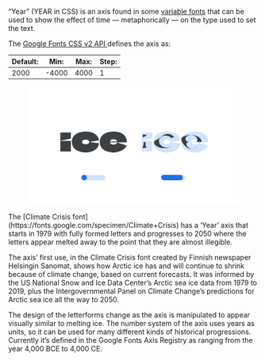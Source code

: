 
“Year” (YEAR in CSS) is an axis found in some [variable fonts](/glossary/variable_fonts) that can be used to show the effect of time — metaphorically — on the type used to set the text.

The [Google Fonts CSS v2 API ](https://developers.google.com/fonts/docs/css2) defines the axis as:

| Default: | Min: | Max: | Step: |
| --- | --- | --- | --- |
| 2000 | -4000 | 4000 | 1 |

<figure>

![An image showing two type specimens, each with an axis slider underneath. The specimen on the left shows the effects of the axis’ lowest value. The specimen on the right shows the effects of the axis’ highest value.](images/thumbnail.svg)

</figure>

<figcaption>The [Climate Crisis font](https://fonts.google.com/specimen/Climate+Crisis) has a ‘Year’ axis that starts in 1979 with fully formed letters and progresses to 2050 where the letters appear melted away to the point that they are almost illegible.</figcaption>

The axis’ first use, in the Climate Crisis font created by Finnish newspaper Helsingin Sanomat, shows how Arctic ice has and will continue to shrink because of climate change, based on current forecasts. It was informed by the US National Snow and Ice Data Center’s Arctic sea ice data from 1979 to 2019, plus the Intergovernmental Panel on Climate Change’s predictions for Arctic sea ice all the way to 2050. 

The design of the letterforms change as the axis is manipulated to appear visually similar to melting ice. The number system of the axis uses years as units, so it can be used for many different kinds of historical progressions. Currently it’s defined in the Google Fonts Axis Registry as ranging from the year 4,000 BCE to 4,000 CE.
